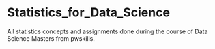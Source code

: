 # Statistics_for_Data_Science
All statistics concepts and assignments done during the course of Data Science Masters from pwskills.
